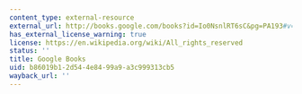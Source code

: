 ```yaml
---
content_type: external-resource
external_url: http://books.google.com/books?id=Io0NsnlRT6sC&pg=PA193#v=onepage
has_external_license_warning: true
license: https://en.wikipedia.org/wiki/All_rights_reserved
status: ''
title: Google Books
uid: b86019b1-2d54-4e84-99a9-a3c999313cb5
wayback_url: ''
---
```

